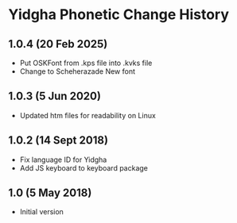 Yidgha Phonetic Change History
===============================

1.0.4 (20 Feb 2025)
------------------
* Put OSKFont from .kps file into .kvks file
* Change to Scheherazade New font

1.0.3 (5 Jun 2020)
-----------------
* Updated htm files for readability on Linux

1.0.2 (14 Sept 2018)
--------------------
* Fix language ID for Yidgha
* Add JS keyboard to keyboard package

1.0 (5 May 2018)
-----------------
* Initial version
